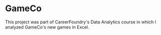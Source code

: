 # GameCo
This project was part of CareerFoundry's Data Analytics course in which I analyzed GameCo's new games in Excel.
